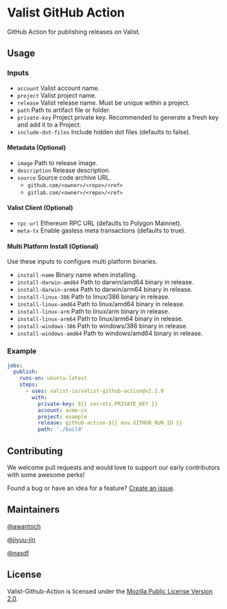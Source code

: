# Valist GitHub Action

GitHub Action for publishing releases on Valist.

## Usage

### Inputs

- `account` Valist account name.
- `project` Valist project name.
- `release` Valist release name. Must be unique within a project.
- `path` Path to artifact file or folder.
- `private-key` Project private key. Recommended to generate a fresh key and add it to a Project.
- `include-dot-files` Include hidden dot files (defaults to false).

#### Metadata (Optional)

- `image` Path to release image.
- `description` Release description.
- `source` Source code archive URL.
  - `github.com/<owner>/<repo>/<ref>`
  - `gitlab.com/<owner>/<repo>/<ref>`

#### Valist Client (Optional)

- `rpc-url` Ethereum RPC URL (defaults to Polygon Mainnet).
- `meta-tx` Enable gasless meta transactions (defaults to true).

#### Multi Platform Install (Optional)

Use these inputs to configure multi platform binaries.

- `install-name` Binary name when installing.
- `install-darwin-amd64` Path to darwin/amd64 binary in release.
- `install-darwin-arm64` Path to darwin/arm64 binary in release.
- `install-linux-386` Path to linux/386 binary in release.
- `install-linux-amd64` Path to linux/amd64 binary in release.
- `install-linux-arm` Path to linux/arm binary in release.
- `install-linux-arm64` Path to linux/arm64 binary in release.
- `install-windows-386` Path to windows/386 binary in release.
- `install-windows-amd64` Path to windows/amd64 binary in release.

### Example

```yaml
jobs:
  publish:
    runs-on: ubuntu-latest
    steps:
      - uses: valist-io/valist-github-action@v2.2.0
        with:
          private-key: ${{ secrets.PRIVATE_KEY }}
          account: acme-co
          project: example
          release: github-action-${{ env.GITHUB_RUN_ID }}
          path: './build'
```

## Contributing

We welcome pull requests and would love to support our early contributors with some awesome perks!

Found a bug or have an idea for a feature? [Create an issue](https://github.com/valist-io/valist-github-action/issues/new).

## Maintainers

[@awantoch](https://github.com/awantoch)

[@jiyuu-jin](https://github.com/jiyuu-jin)

[@nasdf](https://github.com/nasdf)

## License

Valist-Github-Action is licensed under the [Mozilla Public License Version 2.0](https://www.mozilla.org/en-US/MPL/2.0/).
